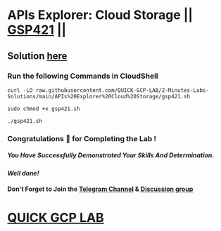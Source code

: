 # APIs Explorer: Cloud Storage || [GSP421](https://www.cloudskillsboost.google/focuses/3632?parent=catalog) ||

## Solution [here](https://youtu.be/E2ztBJM9ycY)

### Run the following Commands in CloudShell

```
curl -LO raw.githubusercontent.com/QUICK-GCP-LAB/2-Minutes-Labs-Solutions/main/APIs%20Explorer%20Cloud%20Storage/gsp421.sh

sudo chmod +x gsp421.sh

./gsp421.sh
```

### Congratulations 🎉 for Completing the Lab !

##### *You Have Successfully Demonstrated Your Skills And Determination.*

#### *Well done!*

#### Don't Forget to Join the [Telegram Channel](https://t.me/QuickGcpLab) & [Discussion group](https://t.me/QuickGcpLabChats)

# [QUICK GCP LAB](https://www.youtube.com/@quickgcplab)
